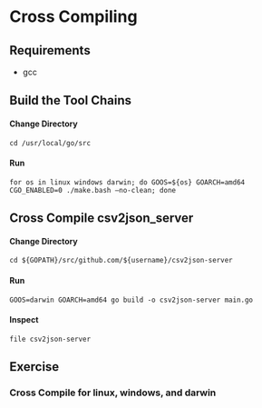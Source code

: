# Cross Compiling

## Requirements

- gcc

## Build the Tool Chains

#### Change Directory

    cd /usr/local/go/src

#### Run

    for os in linux windows darwin; do GOOS=${os} GOARCH=amd64 CGO_ENABLED=0 ./make.bash —no-clean; done


## Cross Compile csv2json_server

#### Change Directory

    cd ${GOPATH}/src/github.com/${username}/csv2json-server

#### Run

    GOOS=darwin GOARCH=amd64 go build -o csv2json-server main.go

#### Inspect

    file csv2json-server

## Exercise

### Cross Compile for linux, windows, and darwin
